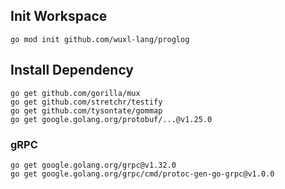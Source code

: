 ## Init Workspace
```
go mod init github.com/wuxl-lang/proglog
```

## Install Dependency

```
go get github.com/gorilla/mux
go get github.com/stretchr/testify
go get github.com/tysontate/gommap
go get google.golang.org/protobuf/...@v1.25.0
```

### gRPC
```
go get google.golang.org/grpc@v1.32.0
go get google.golang.org/grpc/cmd/protoc-gen-go-grpc@v1.0.0

```